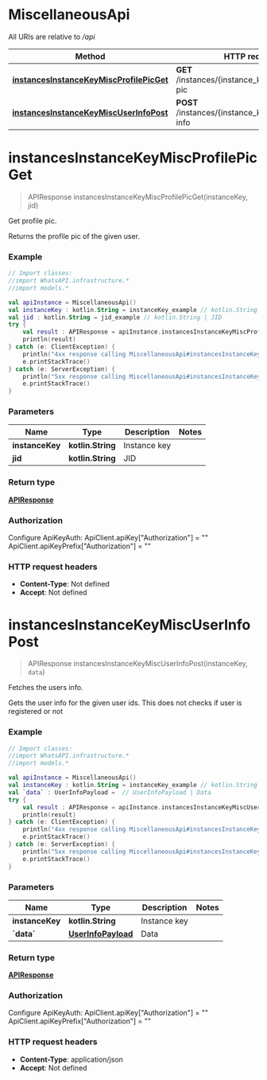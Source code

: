 # MiscellaneousApi

All URIs are relative to */api*

Method | HTTP request | Description
------------- | ------------- | -------------
[**instancesInstanceKeyMiscProfilePicGet**](MiscellaneousApi.md#instancesInstanceKeyMiscProfilePicGet) | **GET** /instances/{instance_key}/misc/profile-pic | Get profile pic.
[**instancesInstanceKeyMiscUserInfoPost**](MiscellaneousApi.md#instancesInstanceKeyMiscUserInfoPost) | **POST** /instances/{instance_key}/misc/user-info | Fetches the users info.


<a name="instancesInstanceKeyMiscProfilePicGet"></a>
# **instancesInstanceKeyMiscProfilePicGet**
> APIResponse instancesInstanceKeyMiscProfilePicGet(instanceKey, jid)

Get profile pic.

Returns the profile pic of the given user.

### Example
```kotlin
// Import classes:
//import WhatsAPI.infrastructure.*
//import models.*

val apiInstance = MiscellaneousApi()
val instanceKey : kotlin.String = instanceKey_example // kotlin.String | Instance key
val jid : kotlin.String = jid_example // kotlin.String | JID
try {
    val result : APIResponse = apiInstance.instancesInstanceKeyMiscProfilePicGet(instanceKey, jid)
    println(result)
} catch (e: ClientException) {
    println("4xx response calling MiscellaneousApi#instancesInstanceKeyMiscProfilePicGet")
    e.printStackTrace()
} catch (e: ServerException) {
    println("5xx response calling MiscellaneousApi#instancesInstanceKeyMiscProfilePicGet")
    e.printStackTrace()
}
```

### Parameters

Name | Type | Description  | Notes
------------- | ------------- | ------------- | -------------
 **instanceKey** | **kotlin.String**| Instance key |
 **jid** | **kotlin.String**| JID |

### Return type

[**APIResponse**](APIResponse.md)

### Authorization


Configure ApiKeyAuth:
    ApiClient.apiKey["Authorization"] = ""
    ApiClient.apiKeyPrefix["Authorization"] = ""

### HTTP request headers

 - **Content-Type**: Not defined
 - **Accept**: Not defined

<a name="instancesInstanceKeyMiscUserInfoPost"></a>
# **instancesInstanceKeyMiscUserInfoPost**
> APIResponse instancesInstanceKeyMiscUserInfoPost(instanceKey, `data`)

Fetches the users info.

Gets the user info for the given user ids. This does not checks if user is registered or not

### Example
```kotlin
// Import classes:
//import WhatsAPI.infrastructure.*
//import models.*

val apiInstance = MiscellaneousApi()
val instanceKey : kotlin.String = instanceKey_example // kotlin.String | Instance key
val `data` : UserInfoPayload =  // UserInfoPayload | Data
try {
    val result : APIResponse = apiInstance.instancesInstanceKeyMiscUserInfoPost(instanceKey, `data`)
    println(result)
} catch (e: ClientException) {
    println("4xx response calling MiscellaneousApi#instancesInstanceKeyMiscUserInfoPost")
    e.printStackTrace()
} catch (e: ServerException) {
    println("5xx response calling MiscellaneousApi#instancesInstanceKeyMiscUserInfoPost")
    e.printStackTrace()
}
```

### Parameters

Name | Type | Description  | Notes
------------- | ------------- | ------------- | -------------
 **instanceKey** | **kotlin.String**| Instance key |
 **&#x60;data&#x60;** | [**UserInfoPayload**](UserInfoPayload.md)| Data |

### Return type

[**APIResponse**](APIResponse.md)

### Authorization


Configure ApiKeyAuth:
    ApiClient.apiKey["Authorization"] = ""
    ApiClient.apiKeyPrefix["Authorization"] = ""

### HTTP request headers

 - **Content-Type**: application/json
 - **Accept**: Not defined

